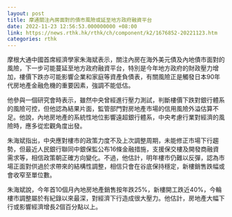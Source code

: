 ```yaml
---
layout: post
title: 摩通關注內房面對的債市風險或延至地方政府融資平台
date: 2022-11-23 12:56:53.000000000 +08:00
link: https://news.rthk.hk/rthk/ch/component/k2/1676852-20221123.htm
categories: rthk
---
```


摩根大通中國首席經濟學家朱海斌表示，關注內房在海外美元債及內地債市面對的風險，下一步可能蔓延至地方政府融資平台，特別是今年地方政府的財政壓力增加，樓價下跌亦可能影響企業和家庭等資產負債表，有關風險正是觸發日本90年代房地產金融危機的重要因素，強調不能低估。

他參與一個研究會時表示，雖然中央曾經進行壓力測試，判斷樓價下跌對銀行體系的風險可控，但他認為結果片面，監管部門對房地產市場的信用風險外溢估算不足。他說，內地房地產的系統性地位影響遠超銀行體系，中央考慮行業對經濟的風險時，應多從宏觀角度出發。

朱海斌指出，中央應對樓市的政策力度不及上次調整周期，未能修正市場下行趨勢，但最近人民銀行聯同中銀保監公布16條金融措施，支援保交樓及開發商融資需求等，相信政策朝正確方向變化。不過，他估計，明年樓市仍難以反彈，認為市場正面對供過於求帶來的結構性調整，相信只會在谷底保持穩定，新樓銷售跌幅或會收窄至單位數。

朱海斌說，今年首10個月內地房地產銷售按年跌25%，新樓開工跌近40%，今輪樓市調整屬於有紀錄以來最深，對經濟下行造成很大壓力。他估計，房地產大幅下行或影響經濟增長2個百分點以上。
